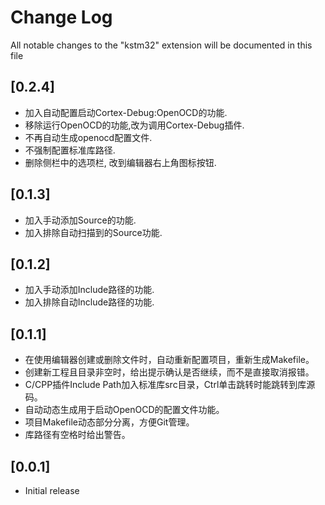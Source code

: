 # Change Log

All notable changes to the "kstm32" extension will be documented in this file


## [0.2.4]

- 加入自动配置启动Cortex-Debug:OpenOCD的功能.
- 移除运行OpenOCD的功能,改为调用Cortex-Debug插件.
- 不再自动生成openocd配置文件.
- 不强制配置标准库路径.
- 删除侧栏中的选项栏, 改到编辑器右上角图标按钮.


## [0.1.3]

- 加入手动添加Source的功能.
- 加入排除自动扫描到的Source功能.


## [0.1.2]

- 加入手动添加Include路径的功能.
- 加入排除自动Include路径的功能.

## [0.1.1]

- 在使用编辑器创建或删除文件时，自动重新配置项目，重新生成Makefile。
- 创建新工程且目录非空时，给出提示确认是否继续，而不是直接取消报错。
- C/CPP插件Include Path加入标准库src目录，Ctrl单击跳转时能跳转到库源码。
- 自动动态生成用于启动OpenOCD的配置文件功能。
- 项目Makefile动态部分分离，方便Git管理。
- 库路径有空格时给出警告。


## [0.0.1]

- Initial release